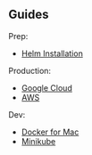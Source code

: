 ## Guides

Prep:

- [Helm Installation](/guides/helm)

Production:

- [Google Cloud](/guides/google-cloud)
- [AWS](/guides/aws)

Dev:

- [Docker for Mac](/guides/docker-for-mac)
- [Minikube](/guides/minikube)
